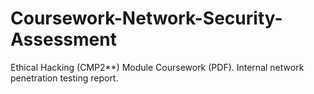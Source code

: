# Coursework-Network-Security-Assessment
Ethical Hacking (CMP2**) Module Coursework (PDF). Internal network penetration testing report.

